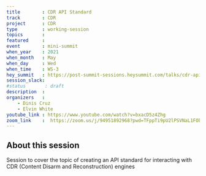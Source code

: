 ```yaml
---
title        : CDR API Standard
track        : CDR
project      : CDR
type         : working-session
topics       :
featured     :
event        : mini-summit
when_year    : 2021
when_month   : May
when_day     : Wed
when_time    : WS-3
hey_summit   : https://post-summit-sessions.heysummit.com/talks/cdr-api-standard/
session_slack:
#status       : draft
description  :
organizers   :
    - Dinis Cruz    
    - Elvin White    
youtube_link : https://www.youtube.com/watch?v=bxacD5z4Zhg
zoom_link    :  https://zoom.us/j/94951892968?pwd=TFppTi9pU2lPSVNaL1FObXE5TCttUT09
---
```


## About this session

Session to cover the topic of creating an API standard for interacting with CDR (Content Disarm and Reconstruction) engines
